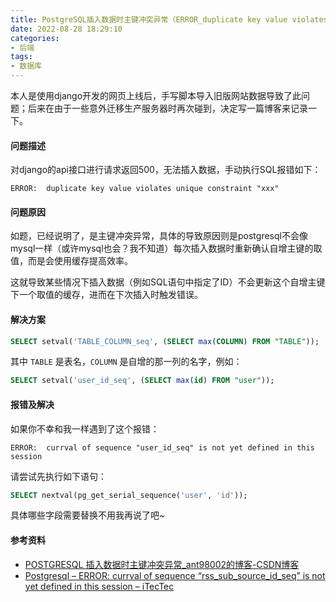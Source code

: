 ```yaml
---
title: PostgreSQL插入数据时主键冲突异常（ERROR_duplicate key value violates unique constraint）
date: 2022-08-28 18:29:10
categories:
- 后端
tags:
- 数据库
---
```


本人是使用django开发的网页上线后，手写脚本导入旧版网站数据导致了此问题；后来在由于一些意外迁移生产服务器时再次碰到，决定写一篇博客来记录一下。

#### 问题描述

对django的api接口进行请求返回500，无法插入数据，手动执行SQL报错如下：

```
ERROR:  duplicate key value violates unique constraint "xxx"
```

#### 问题原因

如题，已经说明了，是主键冲突异常，具体的导致原因则是postgresql不会像mysql一样（或许mysql也会？我不知道）每次插入数据时重新确认自增主键的取值，而是会使用缓存提高效率。

这就导致某些情况下插入数据（例如SQL语句中指定了ID）不会更新这个自增主键下一个取值的缓存，进而在下次插入时触发错误。

#### 解决方案

```sql
SELECT setval('TABLE_COLUMN_seq', (SELECT max(COLUMN) FROM "TABLE"));
```

其中 `TABLE` 是表名，`COLUMN` 是自增的那一列的名字，例如：

```sql
SELECT setval('user_id_seq', (SELECT max(id) FROM "user"));
```

#### 报错及解决

如果你不幸和我一样遇到了这个报错：

```
ERROR:  currval of sequence "user_id_seq" is not yet defined in this session
```

请尝试先执行如下语句：

```sql
SELECT nextval(pg_get_serial_sequence('user', 'id'));
```

具体哪些字段需要替换不用我再说了吧~

#### 参考资料

- [POSTGRESQL 插入数据时主键冲突异常_ant98002的博客-CSDN博客](https://blog.csdn.net/ant98002/article/details/102248262)
- [Postgresql – ERROR: currval of sequence “rss_sub_source_id_seq” is not yet defined in this session – iTecTec](https://itectec.com/database/postgresql-error-currval-of-sequence-rss_sub_source_id_seq-is-not-yet-defined-in-this-session/)
